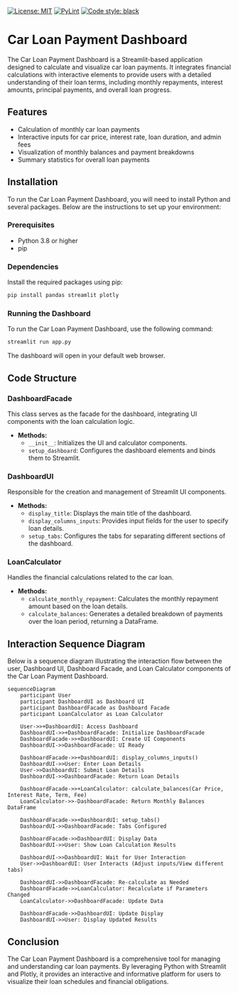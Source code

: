 [![License: MIT](https://img.shields.io/badge/License-MIT-purple.svg)](https://github.com/arturogonzalezm/car_payments/blob/master/LICENSE)
[![PyLint](https://github.com/arturogonzalezm/car_payments/actions/workflows/workflow.yml/badge.svg)](https://github.com/arturogonzalezm/car_payments/actions/workflows/workflow.yml)
[![Code style: black](https://img.shields.io/badge/code%20style-black-000000.svg)](https://github.com/psf/black)

# Car Loan Payment Dashboard

The Car Loan Payment Dashboard is a Streamlit-based application designed to calculate and visualize car loan payments. It integrates financial calculations with interactive elements to provide users with a detailed understanding of their loan terms, including monthly repayments, interest amounts, principal payments, and overall loan progress.

## Features

- Calculation of monthly car loan payments
- Interactive inputs for car price, interest rate, loan duration, and admin fees
- Visualization of monthly balances and payment breakdowns
- Summary statistics for overall loan payments

## Installation

To run the Car Loan Payment Dashboard, you will need to install Python and several packages. Below are the instructions to set up your environment:

### Prerequisites

- Python 3.8 or higher
- pip

### Dependencies

Install the required packages using pip:

```bash
pip install pandas streamlit plotly
```

### Running the Dashboard

To run the Car Loan Payment Dashboard, use the following command:

```bash
streamlit run app.py
```

The dashboard will open in your default web browser.

## Code Structure

### DashboardFacade
This class serves as the facade for the dashboard, integrating UI components with the loan calculation logic.

- **Methods:**
  - `__init__`: Initializes the UI and calculator components.
  - `setup_dashboard`: Configures the dashboard elements and binds them to Streamlit.

### DashboardUI
Responsible for the creation and management of Streamlit UI components.

- **Methods:**
  - `display_title`: Displays the main title of the dashboard.
  - `display_columns_inputs`: Provides input fields for the user to specify loan details.
  - `setup_tabs`: Configures the tabs for separating different sections of the dashboard.

### LoanCalculator
Handles the financial calculations related to the car loan.

- **Methods:**
  - `calculate_monthly_repayment`: Calculates the monthly repayment amount based on the loan details.
  - `calculate_balances`: Generates a detailed breakdown of payments over the loan period, returning a DataFrame.

## Interaction Sequence Diagram

Below is a sequence diagram illustrating the interaction flow between the user, Dashboard UI, Dashboard Facade, and Loan Calculator components of the Car Loan Payment Dashboard.

```mermaid
sequenceDiagram
    participant User
    participant DashboardUI as Dashboard UI
    participant DashboardFacade as Dashboard Facade
    participant LoanCalculator as Loan Calculator

    User->>+DashboardUI: Access Dashboard
    DashboardUI->>+DashboardFacade: Initialize DashboardFacade
    DashboardFacade->>+DashboardUI: Create UI Components
    DashboardUI->>DashboardFacade: UI Ready

    DashboardFacade->>+DashboardUI: display_columns_inputs()
    DashboardUI->>User: Enter Loan Details
    User->>DashboardUI: Submit Loan Details
    DashboardUI->>DashboardFacade: Return Loan Details

    DashboardFacade->>+LoanCalculator: calculate_balances(Car Price, Interest Rate, Term, Fee)
    LoanCalculator->>-DashboardFacade: Return Monthly Balances DataFrame

    DashboardFacade->>+DashboardUI: setup_tabs()
    DashboardUI->>DashboardFacade: Tabs Configured

    DashboardFacade->>DashboardUI: Display Data
    DashboardUI->>User: Show Loan Calculation Results

    DashboardUI->>DashboardUI: Wait for User Interaction
    User->>DashboardUI: User Interacts (Adjust inputs/View different tabs)

    DashboardUI->>DashboardFacade: Re-calculate as Needed
    DashboardFacade->>LoanCalculator: Recalculate if Parameters Changed
    LoanCalculator->>DashboardFacade: Update Data

    DashboardFacade->>DashboardUI: Update Display
    DashboardUI->>User: Display Updated Results
```

## Conclusion
The Car Loan Payment Dashboard is a comprehensive tool for managing and understanding car loan payments. By leveraging Python with Streamlit and Plotly, it provides an interactive and informative platform for users to visualize their loan schedules and financial obligations.


